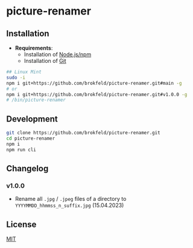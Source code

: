 # picture-renamer

## Installation

* **Requirements**:
  * Installation of [Node.js/npm](https://nodejs.org/)
  * Installation of [Git](https://git-scm.com/)

```bash
## Linux Mint
sudo -i
npm i git+https://github.com/brokfeld/picture-renamer.git#main -g
# or
npm i git+https://github.com/brokfeld/picture-renamer.git#v1.0.0 -g
# /bin/picture-renamer
```

## Development

```bash
git clone https://github.com/brokfeld/picture-renamer.git
cd picture-renamer
npm i
npm run cli
```

## Changelog

### v1.0.0

* Rename all `.jpg` / `.jpeg` files of a directory to `YYYYMMDD_hhmmss_n_suffix.jpg` (15.04.2023)

## License

[MIT](LICENSE)

